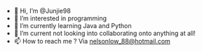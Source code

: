 - 👋 Hi, I’m @Junjie98
- 👀 I’m interested in programming
- 🌱 I’m currently learning Java and Python
- 💞️ I’m current not looking into collaborating onto anything at all! 
- 📫 How to reach me ? Via nelsonlow_88@hotmail.com

<!---
Junjie98/Junjie98 is a ✨ special ✨ repository because its `README.md` (this file) appears on your GitHub profile.
You can click the Preview link to take a look at your changes.
--->
